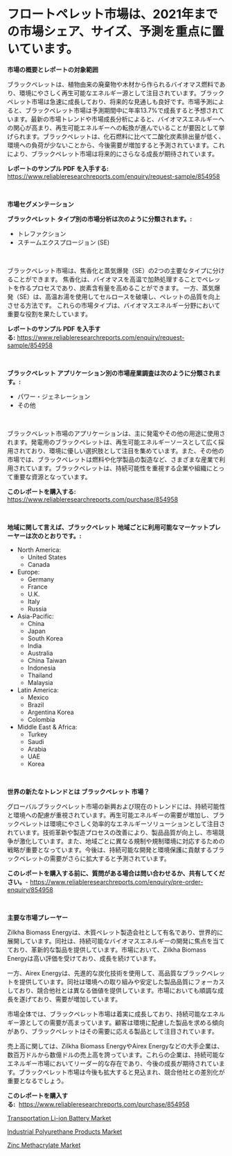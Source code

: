 <p><h1>フロートペレット市場は、2021年までの市場シェア、サイズ、予測を重点に置いています。</h1></p><p><strong>市場の概要とレポートの対象範囲</strong></p>
<p><p>ブラックペレットは、植物由来の廃棄物や木材から作られるバイオマス燃料であり、環境にやさしく再生可能なエネルギー源として注目されています。ブラックペレット市場は急速に成長しており、将来的な見通しも良好です。市場予測によると、ブラックペレット市場は予測期間中に年率13.7%で成長すると予想されています。最新の市場トレンドや市場成長分析によると、バイオマスエネルギーへの関心が高まり、再生可能エネルギーへの転換が進んでいることが要因として挙げられます。ブラックペレットは、化石燃料に比べて二酸化炭素排出量が低く、環境への負荷が少ないことから、今後需要が増加すると予測されています。これにより、ブラックペレット市場は将来的にさらなる成長が期待されています。</p></p>
<p><strong>レポートのサンプル PDF を入手する:</strong> <a href="https://www.reliableresearchreports.com/enquiry/request-sample/854958">https://www.reliableresearchreports.com/enquiry/request-sample/854958</a></p>
<p>&nbsp;</p>
<p><strong>市場セグメンテーション</strong></p>
<p><strong>ブラックペレット タイプ別の市場分析は次のように分類されます。:</strong></p>
<p><ul><li>トレファクション</li><li>スチームエクスプロージョン (SE)</li></ul></p>
<p>&nbsp;</p>
<p><p>ブラックペレット市場は、焦香化と蒸気爆発（SE）の2つの主要なタイプに分けることができます。 焦香化は、バイオマスを高温で加熱処理することでペレットを作るプロセスであり、炭素含有量を高めることができます。 一方、蒸気爆発（SE）は、高温お湯を使用してセルロースを破壊し、ペレットの品質を向上させる方法です。 これらの市場タイプは、バイオマスエネルギー分野において重要な役割を果たしています。</p></p>
<p><strong>レポートのサンプル PDF を入手する:</strong>&nbsp;<a href="https://www.reliableresearchreports.com/enquiry/request-sample/854958">https://www.reliableresearchreports.com/enquiry/request-sample/854958</a></p>
<p>&nbsp;</p>
<p><strong> ブラックペレット アプリケーション別の市場産業調査は次のように分類されます。:</strong></p>
<p><ul><li>パワー・ジェネレーション</li><li>その他</li></ul></p>
<p>&nbsp;</p>
<p><p>ブラックペレット市場のアプリケーションは、主に発電やその他の用途に使用されます。発電用のブラックペレットは、再生可能エネルギーソースとして広く採用されており、環境に優しい選択肢として注目を集めています。また、その他の市場では、ブラックペレットは燃料や化学製品の製造など、さまざまな産業で利用されています。ブラックペレットは、持続可能性を重視する企業や組織にとって重要な資源となっています。</p></p>
<p><strong>このレポートを購入する:</strong>&nbsp; <a href="https://www.reliableresearchreports.com/purchase/854958">https://www.reliableresearchreports.com/purchase/854958</a></p>
<p>&nbsp;</p>
<p><strong>地域に関して言えば、ブラックペレット 地域ごとに利用可能なマーケットプレーヤーは次のとおりです。:</strong></p>
<p><ul>
    <li>
        North America:
        <ul>
            <li>United States</li>
            <li>Canada</li>
        </ul>
    </li>
    <li>
        Europe:
        <ul>
            <li>Germany</li>
            <li>France</li>
            <li>U.K.</li>
            <li>Italy</li>
            <li>Russia</li>
        </ul>
    </li>
    <li>
        Asia-Pacific:
        <ul>
            <li>China</li>
            <li>Japan</li>
            <li>South Korea</li>
            <li>India</li>
            <li>Australia</li>
            <li>China Taiwan</li>
            <li>Indonesia</li>
            <li>Thailand</li>
            <li>Malaysia</li>
        </ul>
    </li>
    <li>
        Latin America:
        <ul>
            <li>Mexico</li>
            <li>Brazil</li>
            <li>Argentina Korea</li>
            <li>Colombia</li>
        </ul>
    </li>
    <li>
        Middle East & Africa:
        <ul>
            <li>Turkey</li>
            <li>Saudi</li>
            <li>Arabia</li>
            <li>UAE</li>
            <li>Korea</li>
        </ul>
    </li>
    </ul></p>
<p>&nbsp;</p>
<p><strong>世界の新たなトレンドとは ブラックペレット 市場？</strong></p>
<p><p>グローバルブラックペレット市場の新興および現在のトレンドには、持続可能性と環境への配慮が重視されています。再生可能エネルギーの需要が増加し、ブラックペレットは環境にやさしく効率的なエネルギーソリューションとして注目されています。技術革新や製造プロセスの改善により、製品品質が向上し、市場競争が激化しています。また、地域ごとに異なる規制や規制環境に対応するための戦略が重要となっています。今後は、持続可能な開発と環境保護に貢献するブラックペレットの需要がさらに拡大すると予測されています。</p></p>
<p><strong>このレポートを購入する前に、質問がある場合は問い合わせるか、共有してください。</strong>- <a href="https://www.reliableresearchreports.com/enquiry/pre-order-enquiry/854958">https://www.reliableresearchreports.com/enquiry/pre-order-enquiry/854958</a></p>
<p>&nbsp;</p>
<p><strong>主要な市場プレーヤー</strong></p>
<p><p>Zilkha Biomass Energyは、木質ペレット製造会社として有名であり、世界的に展開しています。同社は、持続可能なバイオマスエネルギーの開発に焦点を当てており、革新的な製品を提供しています。市場において、Zilkha Biomass Energyは高い評価を受けており、成長を続けています。</p><p>一方、Airex Energyは、先進的な炭化技術を使用して、高品質なブラックペレットを提供しています。同社は環境への取り組みや安定した製品品質にフォーカスしており、競合他社とは異なる価値を提供しています。市場においても順調な成長を遂げており、需要が増加しています。</p><p>市場全体では、ブラックペレット市場は着実に成長しており、持続可能なエネルギー源としての需要が高まっています。顧客は環境に配慮した製品を求める傾向があり、ブラックペレットはその需要に応える製品として注目されています。</p><p>売上高に関しては、Zilkha Biomass EnergyやAirex Energyなどの大手企業は、数百万ドルから数億ドルの売上高を誇っています。これらの企業は、持続可能なエネルギー市場においてリーダー的な存在であり、今後の成長が期待されています。ブラックペレット市場は今後も拡大すると見込まれ、競合他社との差別化が重要となるでしょう。</p></p>
<p><strong>このレポートを購入する:</strong>&nbsp;&nbsp;<a href="https://www.reliableresearchreports.com/purchase/854958">https://www.reliableresearchreports.com/purchase/854958</a></p>
<p><p><a href="https://github.com/Angelnienowdseej3e45z3p8c/Market-Research-Report-List-1/blob/main/transportation-li-ion-battery-market.md">Transportation Li-ion Battery Market</a></p><p><a href="https://adventurous-uranium-ef9.notion.site/Industrial-Polyurethane-Products-Market-Size-Growth-Outlook-from-2024-to-2031-projecting-at-Market-1acba817a9f5461fb60629d97228ebdf">Industrial Polyurethane Products Market</a></p><p><a href="https://extreme-scabiosa-c81.notion.site/Zinc-Methacrylate-Market-Growth-Market-Trends-COVID-19-Impact-and-Forecasts-for-period-from-2024--bf338c3ecd63483c85210c15ce22b757">Zinc Methacrylate Market</a></p></p>